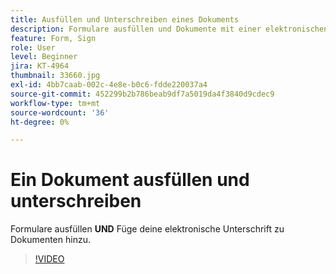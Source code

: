 ```yaml
---
title: Ausfüllen und Unterschreiben eines Dokuments
description: Formulare ausfüllen und Dokumente mit einer elektronischen Unterschrift versehen
feature: Form, Sign
role: User
level: Beginner
jira: KT-4964
thumbnail: 33660.jpg
exl-id: 4bb7caab-002c-4e8e-b0c6-fdde220037a4
source-git-commit: 452299b2b786beab9df7a5019da4f3840d9cdec9
workflow-type: tm+mt
source-wordcount: '36'
ht-degree: 0%

---
```


# Ein Dokument ausfüllen und unterschreiben

Formulare ausfüllen **UND** Füge deine elektronische Unterschrift zu Dokumenten hinzu.

>[!VIDEO](https://video.tv.adobe.com/v/33660?quality=12&learn=on&hidetitle=true)
